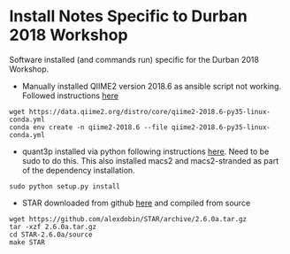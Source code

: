 # Install Notes Specific to Durban 2018 Workshop
Software installed (and commands run) specific for the Durban 2018 Workshop.

* Manually installed QIIME2 version 2018.6 as ansible script not working. Followed instructions [here](https://docs.qiime2.org/2018.6/install/native/#install-qiime-2-within-a-conda-environment)
```
wget https://data.qiime2.org/distro/core/qiime2-2018.6-py35-linux-conda.yml
conda env create -n qiime2-2018.6 --file qiime2-2018.6-py35-linux-conda.yml
```
* quant3p installed via python following instructions [here](https://github.com/ctlab/quant3p). Need to be sudo to do this. This also installed macs2 and macs2-stranded as part of the dependency installation. 
```
sudo python setup.py install
```
* STAR downloaded from github [here](https://github.com/alexdobin/STAR) and compiled from source
```
wget https://github.com/alexdobin/STAR/archive/2.6.0a.tar.gz
tar -xzf 2.6.0a.tar.gz
cd STAR-2.6.0a/source
make STAR
```

